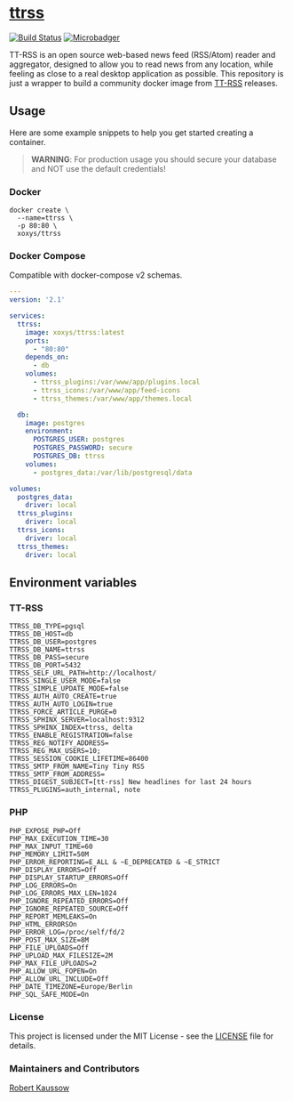 # [ttrss](https://gitea.rknet.org/docker/ttrss)

[![Build Status](https://drone.rknet.org/api/badges/docker/ttrss/status.svg)](https://drone.rknet.org/docker/ttrss/)
[![Microbadger](https://images.microbadger.com/badges/image/xoxys/ttrss.svg)](https://microbadger.com/images/xoxys/ttrss "Get your own image badge on microbadger.com")

TT-RSS is an open source web-based news feed (RSS/Atom) reader and aggregator, designed to allow you to read news from any location, while feeling as close to a real desktop application as possible. This repository is just a wrapper to build a community docker image from [TT-RSS](https://git.tt-rss.org/git/tt-rss) releases.

## Usage

Here are some example snippets to help you get started creating a container.

> **WARNING**: For production usage you should secure your database and NOT use the default credentials!

### Docker

```Shell
docker create \
  --name=ttrss \
  -p 80:80 \
  xoxys/ttrss
```

### Docker Compose

Compatible with docker-compose v2 schemas.

```Yaml
---
version: '2.1'

services:
  ttrss:
    image: xoxys/ttrss:latest
    ports:
      - "80:80"
    depends_on:
      - db
    volumes:
      - ttrss_plugins:/var/www/app/plugins.local
      - ttrss_icons:/var/www/app/feed-icons
      - ttrss_themes:/var/www/app/themes.local

  db:
    image: postgres
    environment:
      POSTGRES_USER: postgres
      POSTGRES_PASSWORD: secure
      POSTGRES_DB: ttrss
    volumes:
      - postgres_data:/var/lib/postgresql/data

volumes:
  postgres_data:
    driver: local
  ttrss_plugins:
    driver: local
  ttrss_icons:
    driver: local
  ttrss_themes:
    driver: local
```

## Environment variables

### TT-RSS

```Shell
TTRSS_DB_TYPE=pgsql
TTRSS_DB_HOST=db
TTRSS_DB_USER=postgres
TTRSS_DB_NAME=ttrss
TTRSS_DB_PASS=secure
TTRSS_DB_PORT=5432
TTRSS_SELF_URL_PATH=http://localhost/
TTRSS_SINGLE_USER_MODE=false
TTRSS_SIMPLE_UPDATE_MODE=false
TTRSS_AUTH_AUTO_CREATE=true
TTRSS_AUTH_AUTO_LOGIN=true
TTRSS_FORCE_ARTICLE_PURGE=0
TTRSS_SPHINX_SERVER=localhost:9312
TTRSS_SPHINX_INDEX=ttrss, delta
TTRSS_ENABLE_REGISTRATION=false
TTRSS_REG_NOTIFY_ADDRESS=
TTRSS_REG_MAX_USERS=10;
TTRSS_SESSION_COOKIE_LIFETIME=86400
TTRSS_SMTP_FROM_NAME=Tiny Tiny RSS
TTRSS_SMTP_FROM_ADDRESS=
TTRSS_DIGEST_SUBJECT=[tt-rss] New headlines for last 24 hours
TTRSS_PLUGINS=auth_internal, note
```

### PHP

```Shell
PHP_EXPOSE_PHP=Off
PHP_MAX_EXECUTION_TIME=30
PHP_MAX_INPUT_TIME=60
PHP_MEMORY_LIMIT=50M
PHP_ERROR_REPORTING=E_ALL & ~E_DEPRECATED & ~E_STRICT
PHP_DISPLAY_ERRORS=Off
PHP_DISPLAY_STARTUP_ERRORS=Off
PHP_LOG_ERRORS=On
PHP_LOG_ERRORS_MAX_LEN=1024
PHP_IGNORE_REPEATED_ERRORS=Off
PHP_IGNORE_REPEATED_SOURCE=Off
PHP_REPORT_MEMLEAKS=On
PHP_HTML_ERRORSOn
PHP_ERROR_LOG=/proc/self/fd/2
PHP_POST_MAX_SIZE=8M
PHP_FILE_UPLOADS=Off
PHP_UPLOAD_MAX_FILESIZE=2M
PHP_MAX_FILE_UPLOADS=2
PHP_ALLOW_URL_FOPEN=On
PHP_ALLOW_URL_INCLUDE=Off
PHP_DATE_TIMEZONE=Europe/Berlin
PHP_SQL_SAFE_MODE=On
```

### License

This project is licensed under the MIT License - see the [LICENSE](https://gitea.rknet.org/docker/ttrss/src/branch/master/LICENSE) file for details.

### Maintainers and Contributors

[Robert Kaussow](https://gitea.rknet.org/xoxys)
